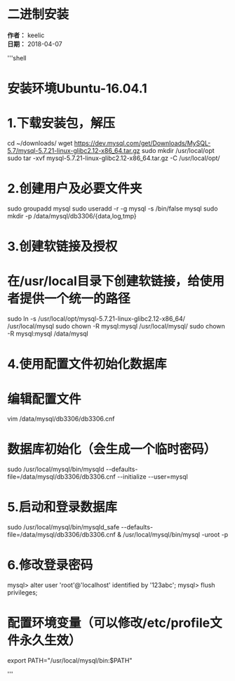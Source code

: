 # 二进制安装 

**作者：** keelic  
**日期：** 2018-04-07    

'''shell
# 安装环境Ubuntu-16.04.1

# 1.下载安装包，解压
cd ~/downloads/
wget https://dev.mysql.com/get/Downloads/MySQL-5.7/mysql-5.7.21-linux-glibc2.12-x86_64.tar.gz
sudo mkdir /usr/local/opt
sudo tar -xvf mysql-5.7.21-linux-glibc2.12-x86_64.tar.gz -C /usr/local/opt/

# 2.创建用户及必要文件夹
sudo groupadd mysql
sudo useradd -r -g mysql -s /bin/false mysql
sudo mkdir -p  /data/mysql/db3306/{data,log,tmp}

# 3.创建软链接及授权
# 在/usr/local目录下创建软链接，给使用者提供一个统一的路径
sudo ln -s /usr/local/opt/mysql-5.7.21-linux-glibc2.12-x86_64/ /usr/local/mysql
sudo chown -R mysql:mysql /usr/local/mysql/
sudo chown -R mysql:mysql /data/mysql

# 4.使用配置文件初始化数据库
# 编辑配置文件
vim /data/mysql/db3306/db3306.cnf
# 数据库初始化（会生成一个临时密码）
sudo /usr/local/mysql/bin/mysqld --defaults-file=/data/mysql/db3306/db3306.cnf --initialize --user=mysql

# 5.启动和登录数据库
sudo /usr/local/mysql/bin/mysqld_safe --defaults-file=/data/mysql/db3306/db3306.cnf &
/usr/local/mysql/bin/mysql -uroot -p

# 6.修改登录密码
mysql> alter  user 'root'@'localhost' identified by '123abc';
mysql> flush privileges;


# 配置环境变量（可以修改/etc/profile文件永久生效）
export PATH="/usr/local/mysql/bin:$PATH"

'''
